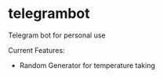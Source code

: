 # telegrambot
Telegram bot for personal use

Current Features:
- Random Generator for temperature taking